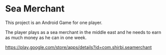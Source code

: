 # Sea Merchant
This project is an Android Game for one player. 

The player plays as a sea merchant in the middle east and he needs to
earn as much money as he can in one week.

https://play.google.com/store/apps/details?id=com.shirbi.seamerchant
